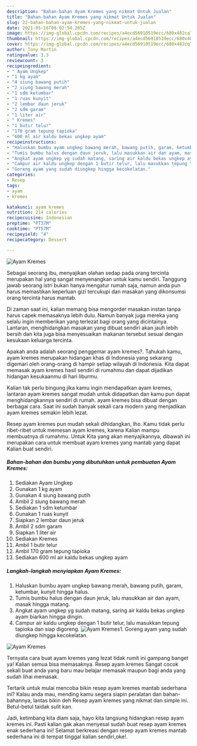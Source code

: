 ```yaml
---
description: "Bahan-bahan Ayam Kremes yang nikmat Untuk Jualan"
title: "Bahan-bahan Ayam Kremes yang nikmat Untuk Jualan"
slug: 22-bahan-bahan-ayam-kremes-yang-nikmat-untuk-jualan
date: 2021-05-16T08:02:54.205Z
image: https://img-global.cpcdn.com/recipes/a4ecd56910519ecc/680x482cq70/ayam-kremes-foto-resep-utama.jpg
thumbnail: https://img-global.cpcdn.com/recipes/a4ecd56910519ecc/680x482cq70/ayam-kremes-foto-resep-utama.jpg
cover: https://img-global.cpcdn.com/recipes/a4ecd56910519ecc/680x482cq70/ayam-kremes-foto-resep-utama.jpg
author: Tony Martin
ratingvalue: 3.3
reviewcount: 3
recipeingredient:
- " Ayam Ungkep"
- "1 kg ayam"
- "4 siung bawang putih"
- "2 siung bawang merah"
- "1 sdm ketumbar"
- "1 ruas kunyit"
- "2 lembar daun jeruk"
- "2 sdm garam"
- "1 liter air"
- " Kremes"
- "1 butir telur"
- "170 gram tepung tapioka"
- "600 ml air kaldu bekas ungkep ayam"
recipeinstructions:
- "Haluskan bumbu ayam ungkep bawang merah, bawang putih, garam, ketumbar, kunyit hingga halus."
- "Tumis bumbu halus dengan daun jeruk, lalu masukkan air dan ayam, masak hingga matang."
- "Angkat ayam ungkep yg sudah matang, saring air kaldu bekas ungkep ayam biarkan hingga dingin."
- "Campur air kaldu ungkep dengan 1 butir telur, lalu masukkan tepung tapioka dan siap digoreng."
- "Goreng ayam yang sudah diungkep hingga kecokelatan."
categories:
- Resep
tags:
- ayam
- kremes

katakunci: ayam kremes 
nutrition: 214 calories
recipecuisine: Indonesian
preptime: "PT37M"
cooktime: "PT57M"
recipeyield: "4"
recipecategory: Dessert

---
```



![Ayam Kremes](https://img-global.cpcdn.com/recipes/a4ecd56910519ecc/680x482cq70/ayam-kremes-foto-resep-utama.jpg)

Sebagai seorang ibu, menyajikan olahan sedap pada orang tercinta merupakan hal yang sangat menyenangkan untuk kamu sendiri. Tanggung jawab seorang istri bukan hanya mengatur rumah saja, namun anda pun harus memastikan keperluan gizi tercukupi dan masakan yang dikonsumsi orang tercinta harus mantab.

Di zaman  saat ini, kalian memang bisa mengorder masakan instan tanpa harus capek memasaknya lebih dulu. Namun banyak juga mereka yang selalu ingin memberikan yang terlezat bagi orang yang dicintainya. Lantaran, menghidangkan masakan yang dibuat sendiri akan jauh lebih bersih dan kita juga bisa menyesuaikan makanan tersebut sesuai dengan kesukaan keluarga tercinta. 



Apakah anda adalah seorang penggemar ayam kremes?. Tahukah kamu, ayam kremes merupakan hidangan khas di Indonesia yang sekarang digemari oleh orang-orang di hampir setiap wilayah di Indonesia. Kita dapat memasak ayam kremes hasil sendiri di rumahmu dan dapat dijadikan hidangan kesukaanmu di hari liburmu.

Kalian tak perlu bingung jika kamu ingin mendapatkan ayam kremes, lantaran ayam kremes sangat mudah untuk didapatkan dan kamu pun dapat menghidangkannya sendiri di rumah. ayam kremes bisa dibuat dengan berbagai cara. Saat ini sudah banyak sekali cara modern yang menjadikan ayam kremes semakin lebih lezat.

Resep ayam kremes pun mudah sekali dihidangkan, lho. Kamu tidak perlu ribet-ribet untuk memesan ayam kremes, karena Kalian mampu membuatnya di rumahmu. Untuk Kita yang akan menyajikannya, dibawah ini merupakan cara untuk membuat ayam kremes yang mantab yang dapat Kalian buat sendiri.

<!--inarticleads1-->

##### Bahan-bahan dan bumbu yang dibutuhkan untuk pembuatan Ayam Kremes:

1. Sediakan  Ayam Ungkep
1. Gunakan 1 kg ayam
1. Gunakan 4 siung bawang putih
1. Ambil 2 siung bawang merah
1. Sediakan 1 sdm ketumbar
1. Gunakan 1 ruas kunyit
1. Siapkan 2 lembar daun jeruk
1. Ambil 2 sdm garam
1. Siapkan 1 liter air
1. Sediakan  Kremes
1. Ambil 1 butir telur
1. Ambil 170 gram tepung tapioka
1. Sediakan 600 ml air kaldu bekas ungkep ayam




<!--inarticleads2-->

##### Langkah-langkah menyiapkan Ayam Kremes:

1. Haluskan bumbu ayam ungkep bawang merah, bawang putih, garam, ketumbar, kunyit hingga halus.
1. Tumis bumbu halus dengan daun jeruk, lalu masukkan air dan ayam, masak hingga matang.
1. Angkat ayam ungkep yg sudah matang, saring air kaldu bekas ungkep ayam biarkan hingga dingin.
1. Campur air kaldu ungkep dengan 1 butir telur, lalu masukkan tepung tapioka dan siap digoreng.
<img src="//assets-global.cpcdn.com/assets/icons/button_play-2c75c40dde080a61004c1f40b05d8f140eaff45d7e9e6481dc71c63d2e7c4909.png" alt="Ayam Kremes">1. Goreng ayam yang sudah diungkep hingga kecokelatan.
<img src="//assets-global.cpcdn.com/assets/icons/button_play-2c75c40dde080a61004c1f40b05d8f140eaff45d7e9e6481dc71c63d2e7c4909.png" alt="Ayam Kremes">



Ternyata cara buat ayam kremes yang lezat tidak rumit ini gampang banget ya! Kalian semua bisa memasaknya. Resep ayam kremes Sangat cocok sekali buat anda yang baru mau belajar memasak maupun bagi anda yang sudah lihai memasak.

Tertarik untuk mulai mencoba bikin resep ayam kremes mantab sederhana ini? Kalau anda mau, mending kamu segera siapin peralatan dan bahan-bahannya, lantas bikin deh Resep ayam kremes yang nikmat dan simple ini. Betul-betul taidak sulit kan. 

Jadi, ketimbang kita diam saja, hayo kita langsung hidangkan resep ayam kremes ini. Pasti kalian gak akan menyesal sudah buat resep ayam kremes enak sederhana ini! Selamat berkreasi dengan resep ayam kremes mantab sederhana ini di tempat tinggal kalian sendiri,oke!.

